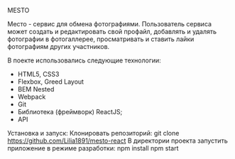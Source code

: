 MESTO

Место - сервис для обмена фотографиями. Пользователь сервиса может создать и редактировать свой профайл, добавлять и удалять фотографии в фотогаллерее, просматривать и ставить лайки фотографиям других участников.

В поекте использовались следующие технологии:

- HTML5, CSS3
- Flexbox, Greed Layout
- BEM Nested
- Webpack
- Git
- Библиотека (фреймворк) ReactJS;
- API

Установка и запуск:
Клонировать репозиторий: git clone https://github.com/Lilia1891/mesto-react
В директории проекта запустить приложение в режиме разработки:
npm install
npm start
